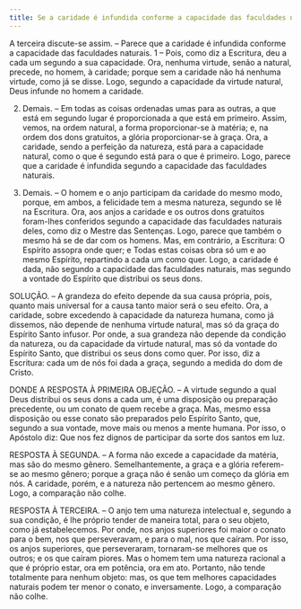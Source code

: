 ```yaml
---
title: Se a caridade é infundida conforme a capacidade das faculdades naturais
---
```


A terceira discute-se assim. – Parece que a caridade é infundida conforme a capacidade das faculdades naturais.  1 – Pois, como diz a Escritura, deu a cada um segundo a sua capacidade. Ora, nenhuma virtude, senão a natural, precede, no homem, à caridade; porque sem a caridade não há nenhuma virtude, como já se disse. Logo, segundo a capacidade da virtude natural, Deus infunde no homem a caridade.  

2. Demais. – Em todas as coisas ordenadas umas para as outras, a que está em segundo lugar              é proporcionada a que está em primeiro. Assim, vemos, na ordem natural, a forma proporcionar-se           à matéria; e, na ordem dos dons gratuitos, a glória proporcionar-se à graça. Ora, a caridade, sendo       a perfeição da natureza, está para a capacidade natural, como o que é segundo está para o que             é primeiro. Logo, parece que a caridade é infundida segundo a capacidade das faculdades naturais.  

3. Demais. – O homem e o anjo participam da caridade do mesmo modo, porque, em ambos, a felicidade tem a mesma natureza, segundo se lê na Escritura. Ora, aos anjos a caridade e os outros dons gratuitos foram-lhes conferidos segundo a capacidade das faculdades naturais deles, como diz o Mestre das Sentenças. Logo, parece que também o mesmo há se de dar com os homens.  Mas, em contrário, a Escritura: O Espírito assopra onde quer; e Todas estas coisas obra só um e ao mesmo Espírito, repartindo a cada um como quer. Logo, a caridade é dada, não segundo a capacidade das faculdades naturais, mas segundo a vontade do Espírito que distribui os seus dons.  

SOLUÇÃO. – A grandeza do efeito depende da sua causa própria, pois, quanto mais universal for a causa tanto maior será o seu efeito. Ora, a caridade, sobre excedendo à capacidade da natureza humana, como já dissemos, não depende de nenhuma virtude natural, mas só da graça do Espírito Santo infusor. Por onde, a sua grandeza não depende da condição da natureza, ou da capacidade da virtude natural, mas só da vontade do Espírito Santo, que distribui os seus dons como quer. Por isso, diz a Escritura: cada um de nós foi dada a graça, segundo a medida do dom de Cristo.  

DONDE A RESPOSTA À PRIMEIRA OBJEÇÃO. – A virtude segundo a qual Deus distribui os seus dons a cada um, é uma disposição ou preparação precedente, ou um conato de quem recebe a graça. Mas, mesmo essa disposição ou esse conato são preparados pelo Espírito Santo, que, segundo a sua vontade, move mais ou menos a mente humana. Por isso, o Apóstolo diz: Que nos fez dignos de participar da sorte dos santos em luz.  

RESPOSTA À SEGUNDA. – A forma não excede a capacidade da matéria, mas são do mesmo gênero. Semelhantemente, a graça e a glória referem-se ao mesmo gênero; porque a graça não é senão um começo da glória em nós. A caridade, porém, e a natureza não pertencem ao mesmo gênero. Logo, a comparação não colhe.  

RESPOSTA À TERCEIRA. – O anjo tem uma natureza intelectual e, segundo a sua condição, é lhe próprio tender de maneira total, para o seu objeto, como já estabelecemos. Por onde, nos anjos superiores foi maior o conato para o bem, nos que perseveravam, e para o mal, nos que caíram. Por isso, os anjos superiores, que perseveraram, tornaram-se melhores que os outros; e os que caíram piores. Mas o homem tem uma natureza racional a que é próprio estar, ora em potência, ora em ato. Portanto, não tende totalmente para nenhum objeto: mas, os que tem melhores capacidades naturais podem ter menor o conato, e inversamente. Logo, a comparação não colhe.